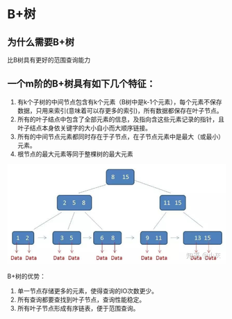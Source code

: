 # B+树

## 为什么需要B+树

比B树具有更好的范围查询能力

## 一个m阶的B+树具有如下几个特征：

1. 有k个子树的中间节点包含有k个元素（B树中是k-1个元素），每个元素不保存数据，只用来索引(意味着可以存更多的索引)，所有数据都保存在叶子节点。
2. 所有的叶子结点中包含了全部元素的信息，及指向含这些元素记录的指针，且叶子结点本身依关键字的大小自小而大顺序链接。
3. 所有的中间节点元素都同时存在于子节点，在子节点元素中是最大（或最小）元素。
4. 根节点的最大元素等同于整棵树的最大元素

![](./B+树.jpg)


B+树的优势：

1. 单一节点存储更多的元素，使得查询的IO次数更少。
2. 所有查询都要查找到叶子节点，查询性能稳定。
3. 所有叶子节点形成有序链表，便于范围查询。
